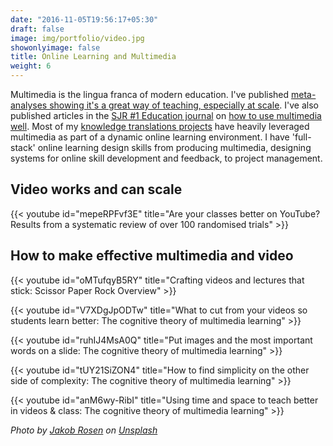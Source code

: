 ```yaml
---
date: "2016-11-05T19:56:17+05:30"
draft: false
image: img/portfolio/video.jpg
showonlyimage: false
title: Online Learning and Multimedia
weight: 6
---
```


Multimedia is the lingua franca of modern education. I've published [meta-analyses showing it's a great way of teaching, especially at scale](https://journals.sagepub.com/doi/10.3102/0034654321990713). I've also published articles in the [SJR \#1 Education journal](https://journals.sagepub.com/doi/abs/10.3102/00346543211052329?journalCode=rera) on [how to use multimedia well](https://twitter.com/mnoetel/status/1452433655545024514). Most of my [knowledge translations projects](https://noetel.com.au/projects/knowledge_translation/) have heavily leveraged multimedia as part of a dynamic online learning environment. I have 'full-stack' online learning design skills from producing multimedia, designing systems for online skill development and feedback, to project management.<!--more-->

## Video works and can scale

{{< youtube id="mepeRPFvf3E" title="Are your classes better on YouTube? Results from a systematic review of over 100 randomised trials" >}}

## How to make effective multimedia and video

{{< youtube id="oMTufqyB5RY" title="Crafting videos and lectures that stick: Scissor Paper Rock Overview" >}}

{{< youtube id="V7XDgJpODTw" title="What to cut from your videos so students learn better: The cognitive theory of multimedia learning" >}}

{{< youtube id="ruhIJ4MsA0Q" title="Put images and the most important words on a slide: The cognitive theory of multimedia learning" >}}

{{< youtube id="tUY21SiZON4" title="How to find simplicity on the other side of complexity: The cognitive theory of multimedia learning" >}}

{{< youtube id="anM6wy-RibI" title="Using time and space to teach better in videos & class: The cognitive theory of multimedia learning" >}}

*Photo by [Jakob Rosen](https://unsplash.com/@jakobnoahrosen?utm_source=unsplash&utm_medium=referral&utm_content=creditCopyText) on [Unsplash](https://unsplash.com/s/photos/video-edit?utm_source=unsplash&utm_medium=referral&utm_content=creditCopyText)*
